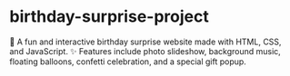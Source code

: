 # birthday-surprise-project
🎂 A fun and interactive birthday surprise website made with HTML, CSS, and JavaScript. ✨ Features include photo slideshow, background music, floating balloons, confetti celebration, and a special gift popup.
